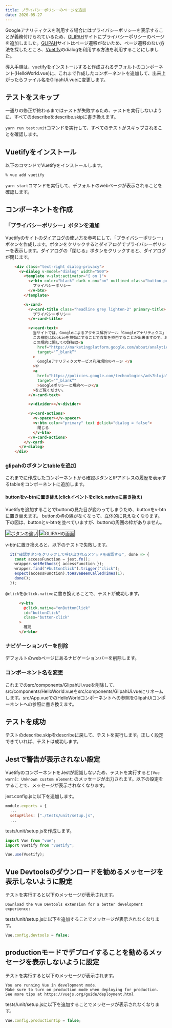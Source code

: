 ```yaml
---
title: プライバシーポリシーのページを追加
date: 2020-05-27
---
```


Googleアナリティクスを利用する場合にはプライバシーポリシーを表示することが義務付けられているため、[GLIPAH](https://glipah.netlify.app/)サイトにプライバシーポリシーのページを追加しました。[GLIPAH](https://glipah.netlify.app/)サイトはページ遷移がないため、ページ遷移のない方法を探したところ、[Vuetify](https://vuetifyjs.com/ja/)のdialogを利用する方法を利用することにしました。

<!--more-->

導入手順は、vuetifyをインストールすると作成されるデフォルトのコンポーネント(HelloWorld.vue)に、これまで作成したコンポーネントを追加して、出来上がったらファイル名をGlipahUi.vueに変更します。

## テストをスキップ

一通りの修正が終わるまではテストが失敗するため、テストを実行しないように、すべてのdescribeをdescribe.skipに書き換えます。

`yarn run test:unit`コマンドを実行して、すべてのテストがスキップされることを確認します。

## Vuetifyをインストール

以下のコマンドでVuetifyをインストールします。

```sh
% vue add vuetify
```

`yarn start`コマンドを実行して、デフォルトのwebページが表示されることを確認します。

## コンポーネントを作成

### 「プライバシーポリシー」ボタンを追加

Vuetifyのサイトの[ダイアログの使い方](https://vuetifyjs.com/ja/components/dialogs/#usage)を参考にして、「プライバシーポリシー」ボタンを作成します。ボタンをクリックするとダイアログでプライバシーポリシーを表示します。ダイアログの「閉じる」ボタンをクリックすると、ダイアログが閉じます。

```html
    <div class="text-right dialog-privacy">
      <v-dialog v-model="dialog" width="500">
        <template v-slot:activator="{ on }">
          <v-btn color="black" dark v-on="on" outlined class="button-privacy">
            プライバシーポリシー
          </v-btn>
        </template>

        <v-card>
          <v-card-title class="headline grey lighten-2" primary-title>
            プライバシーポリシー
          </v-card-title>

          <v-card-text>
            当サイトでは、Googleによるアクセス解析ツール「Googleアナリティクス」を使用しています。このGoogleアナリティクスはデータの収集のためにCookieを使用しています。このデータは匿名で収集されており、個人を特定するものではありません。
            この機能はCookieを無効にすることで収集を拒否することが出来ますので、お使いのブラウザの設定をご確認ください。
            この規約に関しての詳細は<a
              href="https://marketingplatform.google.com/about/analytics/terms/jp/"
              target="”_blank”"
            >
              Googleアナリティクスサービス利用規約のページ </a
            >や
            <a
              href="https://policies.google.com/technologies/ads?hl=ja"
              target="”_blank”"
              >Googleポリシーと規約ページ</a
            >をご覧ください。
          </v-card-text>

          <v-divider></v-divider>

          <v-card-actions>
            <v-spacer></v-spacer>
            <v-btn color="primary" text @click="dialog = false">
              閉じる
            </v-btn>
          </v-card-actions>
        </v-card>
      </v-dialog>
    </div>
```

### glipahのボタンとtableを追加

これまでに作成したコンポーネントから確認ボタンとIPアドレスの履歴を表示するtableをコンポーネントに追加します。

#### buttonをv-btnに置き替え(clickイベントをclick.nativeに書き換え)

Vuetifyを追加することでbuttonの見た目が変わってしまうため、buttonをv-btnに置き替えます。
buttonの枠の線がなくなって、立体的に見えなくなります。下の図は、buttonとv-btnを並べていますが、buttonの周囲の枠がありません。

<img src="vuetify-button.png" alt="ボタンの違い" style="border:1px solid #000000;" />

<img src="vuetify-button.png" alt="GLIPAHの画面" style="border:1px solid #000000;" />

v-btnに置き換えると、以下のテストで失敗します。

```javascript
  it("確認ボタンをクリックして呼び出されるメソッドを確認する", done => {
    const accessFunction = jest.fn();
    wrapper.setMethods({ accessFunction });
    wrapper.find("#buttonClick").trigger("click");
    expect(accessFunction).toHaveBeenCalledTimes(1);
    done();
  });
```

`@click`を`@click.native`に書き換えることで、テストが成功します。

```html
      <v-btn
        @click.native="onButtonClick"
        id="buttonClick"
        class="button-click"
      >
        確認
      </v-btn>
```

### ナビゲーションバーを削除

デフォルトのwebページにあるナビゲーションバーを削除します。

### コンポーネント名を変更

これまでのsrc/components/GlipahUi.vueを削除して、src/components/HelloWorld.vueをsrc/components/GlipahUi.vueにリネームします。src/App.vueでのHelloWorldコンポーネントへの参照をGlipahUiコンポーネントへの参照に書き換えます。

## テストを成功

テストのdescribe.skipをdescribeに戻して、テストを実行します。正しく設定できていれば、テストは成功します。

## Jestで警告が表示されない設定

VuetifyのコンポーネントをJestが認識しないため、テストを実行すると`[Vue warn]: Unknown custom element:`のメッセージが出力されます。以下の設定をすることで、メッセージが表示されなくなります。

jest.config.jsに以下を追加します。

```javascript
module.exports = {
  ...
  setupFiles: ["./tests/unit/setup.js",
  ...
```

tests/unit/setup.jsを作成します。

```javascript
import Vue from "vue";
import Vuetify from "vuetify";

Vue.use(Vuetify);
```

## Vue Devtoolsのダウンロードを勧めるメッセージを表示しないように設定

テストを実行すると以下のメッセージが表示されます。

```Plain Text
Download the Vue Devtools extension for a better development experience:
```

tests/unit/setup.jsに以下を追加することでメッセージが表示されなくなります。

```javascript
Vue.config.devtools = false;
```

## productionモードでデプロイすることを勧めるメッセージを表示しないように設定

テストを実行すると以下のメッセージが表示されます。

```Plain Text
You are running Vue in development mode.
Make sure to turn on production mode when deploying for production.
See more tips at https://vuejs.org/guide/deployment.html
```

tests/unit/setup.jsに以下を追加することでメッセージが表示されなくなります。

```javascript
Vue.config.productionTip = false;
```
